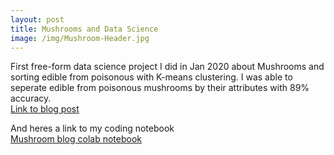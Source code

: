 ```yaml
---
layout: post
title: Mushrooms and Data Science
image: /img/Mushroom-Header.jpg
---
```


First free-form data science project I did in Jan 2020 about Mushrooms and sorting edible from poisonous with K-means clustering. 
I was able to seperate edible from poisonous mushrooms by their attributes with 89% accuracy.  
[Link to blog post](https://medium.com/@majorglasslabs/mushroom-foraging-is-it-edible-dfdcdf088184)  

And heres a link to my coding notebook  
[Mushroom blog colab notebook](https://drive.google.com/open?id=1wjRjVmCz0Kwm0A9scAIIbt9tM1n5zN7S)
